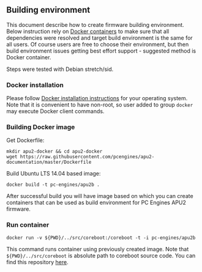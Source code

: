 Building environment
--------------------

This document describe how to create firmware building environment. Below
instruction rely on [Docker containers](https://www.docker.com/) to make sure
that all dependencies were resolved and target build environment is the same
for all users. Of course users are free to choose their environment, but then
build environment issues getting best effort support - suggested method is
Docker container.

Steps were tested with Debian stretch/sid.

### Docker installation

Please follow [Docker installation instructions](https://docs.docker.com/engine/installation/) for your operating
system. Note that it is convenient to have non-root, so user added to group
`docker` may execute Docker client commands.

### Building Docker image

Get Dockerfile:

```
mkdir apu2-docker && cd apu2-docker
wget https://raw.githubusercontent.com/pcengines/apu2-documentation/master/Dockerfile
```

Build Ubuntu LTS 14.04 based image:

```
docker build -t pc-engines/apu2b .
```

After successful build you will have image based on which you can create
containers that can be used as build environment for PC Engines APU2 firmware.

### Run container

```
docker run -v ${PWD}/../src/coreboot:/coreboot -t -i pc-engines/apu2b
```

This command runs container using previously created image. Note that
`${PWD}/../src/coreboot` is absolute path to coreboot source code. You can find
this repository [here](https://github.com/pcengines/coreboot).



